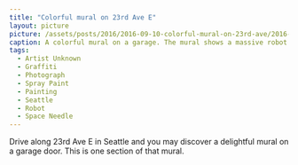 ```yaml
---
title: "Colorful mural on 23rd Ave E"
layout: picture
picture: /assets/posts/2016/2016-09-10-colorful-mural-on-23rd-ave/2016-09-10-colorful-mural-on-23rd-ave-smaller.jpg
caption: A colorful mural on a garage. The mural shows a massive robot grabbing an airplane. In the background is the Space Needle and a frowning sun.
tags:
  - Artist Unknown
  - Graffiti
  - Photograph
  - Spray Paint
  - Painting
  - Seattle
  - Robot
  - Space Needle
---
```


Drive along 23rd Ave E in Seattle and you may discover a delightful mural on a garage door.
This is one section of that mural.
